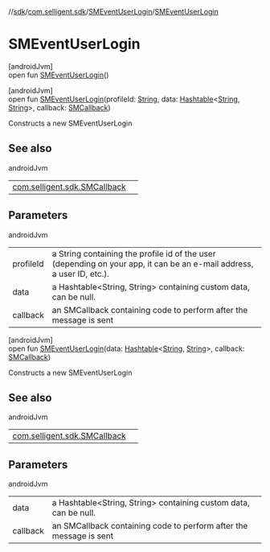 //[sdk](../../../index.md)/[com.selligent.sdk](../index.md)/[SMEventUserLogin](index.md)/[SMEventUserLogin](-s-m-event-user-login.md)

# SMEventUserLogin

[androidJvm]\
open fun [SMEventUserLogin](-s-m-event-user-login.md)()

[androidJvm]\
open fun [SMEventUserLogin](-s-m-event-user-login.md)(profileId: [String](https://developer.android.com/reference/kotlin/java/lang/String.html), data: [Hashtable](https://developer.android.com/reference/kotlin/java/util/Hashtable.html)&lt;[String](https://developer.android.com/reference/kotlin/java/lang/String.html), [String](https://developer.android.com/reference/kotlin/java/lang/String.html)&gt;, callback: [SMCallback](../-s-m-callback/index.md))

Constructs a new SMEventUserLogin

## See also

androidJvm

| | |
|---|---|
| [com.selligent.sdk.SMCallback](../-s-m-callback/index.md) |  |

## Parameters

androidJvm

| | |
|---|---|
| profileId | a String containing the profile id of the user (depending on your app, it can be an e-mail address, a user ID, etc.). |
| data | a Hashtable<String, String> containing custom data, can be null. |
| callback | an SMCallback containing code to perform after the message is sent |

[androidJvm]\
open fun [SMEventUserLogin](-s-m-event-user-login.md)(data: [Hashtable](https://developer.android.com/reference/kotlin/java/util/Hashtable.html)&lt;[String](https://developer.android.com/reference/kotlin/java/lang/String.html), [String](https://developer.android.com/reference/kotlin/java/lang/String.html)&gt;, callback: [SMCallback](../-s-m-callback/index.md))

Constructs a new SMEventUserLogin

## See also

androidJvm

| | |
|---|---|
| [com.selligent.sdk.SMCallback](../-s-m-callback/index.md) |  |

## Parameters

androidJvm

| | |
|---|---|
| data | a Hashtable<String, String> containing custom data, can be null. |
| callback | an SMCallback containing code to perform after the message is sent |
